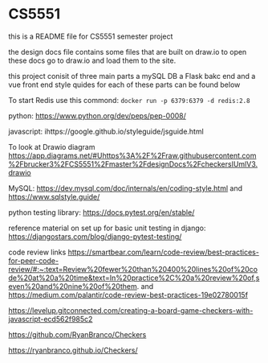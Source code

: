 # CS5551

this is a README file for CS5551 semester project

the design docs file contains some files that are built on 
draw.io to open these docs go to draw.io and load them to the site.

this project conisit of three main parts a mySQL DB a Flask bakc end and a vue front end 
style quides for each of these parts can be found below 

To start Redis use this commond: `docker run -p 6379:6379 -d redis:2.8`

python:
https://www.python.org/dev/peps/pep-0008/

javascript:
ihttps://google.github.io/styleguide/jsguide.html

To look at Drawio diagram
https://app.diagrams.net/#Uhttps%3A%2F%2Fraw.githubusercontent.com%2Fbrucker3%2FCS5551%2Fmaster%2FdesignDocs%2FcheckersIUmlV3.drawio


MySQL:
https://dev.mysql.com/doc/internals/en/coding-style.html
and
https://www.sqlstyle.guide/


python testing library:
https://docs.pytest.org/en/stable/

reference material on set up for basic unit testing in django:
https://djangostars.com/blog/django-pytest-testing/


code review links
https://smartbear.com/learn/code-review/best-practices-for-peer-code-review/#:~:text=Review%20fewer%20than%20400%20lines%20of%20code%20at%20a%20time&text=In%20practice%2C%20a%20review%20of,seven%20and%20nine%20of%20them.
and 
https://medium.com/palantir/code-review-best-practices-19e02780015f






https://levelup.gitconnected.com/creating-a-board-game-checkers-with-javascript-ecd562f985c2

https://github.com/RyanBranco/Checkers

https://ryanbranco.github.io/Checkers/
